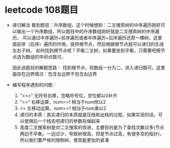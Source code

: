 # leetcode 108题目
 - 递归解法
   看到题目：升序数组，这个时候想到：二叉搜索树的中序遍历刚好可以输出一个升序数组，所以题目中的升序数组刚好就是二叉搜索树的中序遍历。
   可以通过中序遍历+前序遍历或者中序遍历+后序遍历还原一棵树。这里面前序（后序）遍历的作用，提供根节点，然后根据根节点就可以递归的生成左右子树。
   如何找到根节点呢？平衡二叉树，如果要坐到平衡，只需要吧根节点选为数组的中间点既可。
   
   因此该题目的解题思路：
     找到根节点，将数组一分为二，进入递归既可，这里面存在边界情况：包含左边界不包含右边界
     
 - 编写程序遇到的问题：
   1. ">>>" 无符号右移，忽略符号位，空位都以0补齐
   2. ">>" 右移运算，num>>1 相当于num除以2
   3. << 左移动运算，num>>1 相当于num乘以2
   4. 递归的本质：其实递归的本质就是压栈和出栈的过程，如果实现的话，可以使用后一个栈去吧递归的参数存储起来
   5. 高度二叉搜索树是对二叉搜索的改进，主要目的是为了查找次数过多(节点两边不平衡，一边过少，导致树很高，但是节点过高，有很多空的指针)，所以我们要严格的限制树，使其能更加的紧凑
   